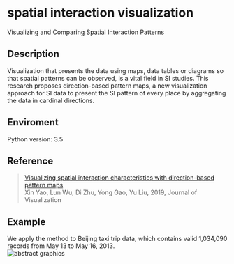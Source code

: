# spatial interaction visualization
Visualizing and Comparing Spatial Interaction Patterns

## Description
Visualization that presents the data using maps, data tables or diagrams so that spatial patterns can be observed, is a vital field in SI studies. This research proposes direction-based pattern maps, a new visualization approach for SI data to present the SI pattern of every place by aggregating the data in cardinal directions.</br>

## Enviroment
Python version: 3.5</br>

## Reference
> [Visualizing spatial interaction characteristics with direction-based pattern maps](https://doi.org/10.1007/s12650-018-00543-4)</br>
> Xin Yao, Lun Wu, Di Zhu, Yong Gao, Yu Liu, 2019, Journal of Visualization</br>

## Example
We apply the method to Beijing taxi trip data, which contains valid 1,034,090 records from May 13 to May 16, 2013. </br>
![abstract graphics](abstract_graphics.jpg)
